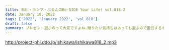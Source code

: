 ```yaml
---
title: 石川・ホンマ・ぶるんのBe-SIDE Your Life! vol.818-2
date: January 18, 2022
tags: ['2022', 'January 2022', 'vol.818']
draft: false
summary: プレゼント選ぶのって大変ですよね…贈りたい気持ちはあっても選ぶので苦労するものです…
---
```


http://project-phi.ddo.jp/ishikawa/ishikawa818_2.mp3